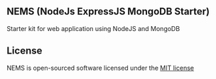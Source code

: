 ## NEMS (NodeJs ExpressJS MongoDB Starter)

Starter kit for web application using NodeJS and MongoDB



## License

NEMS is open-sourced software licensed under the [MIT license](http://opensource.org/licenses/MIT)
